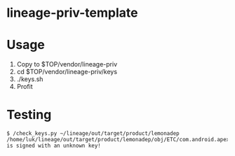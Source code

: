 # lineage-priv-template

# Usage

1. Copy to $TOP/vendor/lineage-priv
2. cd $TOP/vendor/lineage-priv/keys
3. ./keys.sh
4. Profit

# Testing

```
$ /check_keys.py ~/lineage/out/target/product/lemonadep
/home/luk/lineage/out/target/product/lemonadep/obj/ETC/com.android.apex.cts.shim.v1_prebuilt_intermediates/com.android.apex.cts.shim.apex is signed with an unknown key!
```
